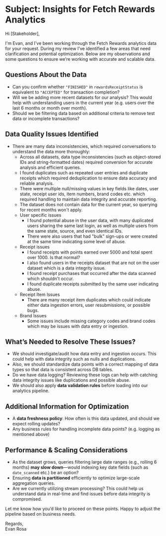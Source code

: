 # **Subject:** Insights for Fetch Rewards Analytics  

Hi [Stakeholder],  

I'm Evan, and I've been working through the Fetch Rewards analytics data for your request. During my review I’ve identified a few areas that need clarification and potential optimization. Below are my observations and some questions to ensure we’re working with accurate and scalable data.  

## **Questions About the Data**  
- Can you confirm whether `"FINISHED"` in `rewardsReceiptStatus` is equivalent to `"ACCEPTED"` for transaction completion?  
- Will we be adding more recent datasets for our analysis? This would help with understanding users in the current year (e.g. users over the last 6 months or month over month).
- Should we be filtering data based on additional criteria to remove test data or incomplete transactions?  

## **Data Quality Issues Identified**  
- There are many data inconsistencies, which required conversations to understand the data more thoroughly:
  - Across all datasets, data type inconsistencies (such as object-stored IDs and string-formatted dates) required conversion for accurate analysis and efficient queries.
  - I found duplicates such as repeated user entries and duplicate receipts which required deduplication to ensure data accuracy and reliable analysis.
  - There were multiple null/missing values in key fields like dates, user state, receipt user ids, item numbers, brand codes etc. which required handling to maintain data integrity and accurate reporting.
  - The dataset does not contain data for the current year, so querying for recent months won't apply.   
  - User specific issues
    - I found potential abuse in the user data, with many duplicated users sharing the same last login, as well as multiple users from the same state, source, and even identical IDs.
    - There were also users that had "bulk" sign-ups or were created at the same time indicating some level of abuse.
  - Receipt issues
    - I found receipts with points earned over 5000 and total spent over 1000. Is that normal?
    - I also found users in the receipts dataset that are not on the user dataset which is a data integrity issue.
    - I found receipt purchases that occurred after the data scanned which shouldn't occur.
    - I found duplicate receipts submitted by the same user indicating abuse.
  - Receipt Item Issues
    - There are many receipt item duplicates which could indicate either data ingestion errors, user resubmissions, or possible bugs.
  - Brand Issues
    - Some issues include missing category codes and brand codes which may be issues with data entry or ingestion.

## **What’s Needed to Resolve These Issues?**  
- We should investigate/audit how data entry and ingestion occurs. This could help with data integrity such as nulls and duplications.
- Also, we should standardize data points with a correct mapping of data types so that data is consistent across DB tables.
- Do we have data logging? Reviewing these logs can help with catching data integrity issues like duplications and possible abuse.
- We should also apply **data validation rules** before loading into our analytics pipeline. 

## **Additional Information for Optimization**  
- A **data freshness policy**: How often is this data updated, and should we expect rolling updates?  
- Any business rules for handling incomplete data points? (e.g. logging as mentioned above)

## **Performance & Scaling Considerations**  
- As the dataset grows, queries filtering large date ranges (e.g., rolling 6 months) **may slow down**—would indexing key date fields (such as `date_scanned` etc.) be an option?  
- Ensuring **data is partitioned** efficiently to optimize large-scale aggregation queries.
- Are we currently utilizing stream processing? This could help us understand data in real-time and find issues before data integrity is compromised.

Let me know how you’d like to proceed on these points. Happy to adjust the pipeline based on business needs.  

Regards,  
Evan Rosa 
